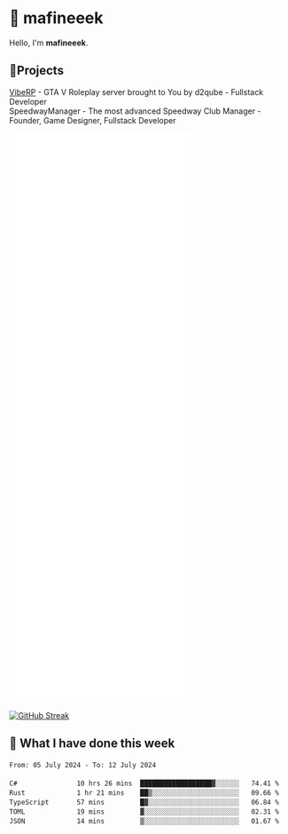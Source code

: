 # 👋 mafineeek
Hello, I'm **mafineeek**.

## 📝Projects

[VibeRP](https://v-rp.pl) - GTA V Roleplay server brought to You by d2qube - Fullstack Developer<br/>
SpeedwayManager - The most advanced Speedway Club Manager - Founder, Game Designer, Fullstack Developer


![](./github-metrics.svg)

[![GitHub Streak](https://streak-stats.demolab.com/?user=mafineeek)](https://git.io/streak-stats)

## 📰 What I have done this week
<!--START_SECTION:waka-->

```txt
From: 05 July 2024 - To: 12 July 2024

C#               10 hrs 26 mins  ██████████████████▓░░░░░░   74.41 %
Rust             1 hr 21 mins    ██▒░░░░░░░░░░░░░░░░░░░░░░   09.66 %
TypeScript       57 mins         █▓░░░░░░░░░░░░░░░░░░░░░░░   06.84 %
TOML             19 mins         ▓░░░░░░░░░░░░░░░░░░░░░░░░   02.31 %
JSON             14 mins         ▒░░░░░░░░░░░░░░░░░░░░░░░░   01.67 %
```

<!--END_SECTION:waka-->
